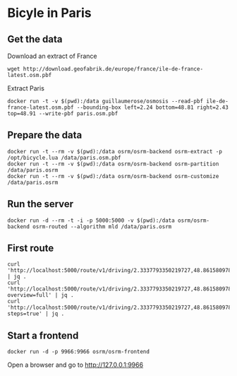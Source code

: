Bicyle in Paris
====

Get the data
----

Download an extract of France

```
wget http://download.geofabrik.de/europe/france/ile-de-france-latest.osm.pbf
```

Extract Paris

```
docker run -t -v $(pwd):/data guillaumerose/osmosis --read-pbf ile-de-france-latest.osm.pbf --bounding-box left=2.24 bottom=48.81 right=2.43 top=48.91 --write-pbf paris.osm.pbf
```

Prepare the data
---

```
docker run -t --rm -v $(pwd):/data osrm/osrm-backend osrm-extract -p /opt/bicycle.lua /data/paris.osm.pbf
docker run -t --rm -v $(pwd):/data osrm/osrm-backend osrm-partition /data/paris.osrm
docker run -t --rm -v $(pwd):/data osrm/osrm-backend osrm-customize /data/paris.osrm
```

Run the server
---

```
docker run -d --rm -t -i -p 5000:5000 -v $(pwd):/data osrm/osrm-backend osrm-routed --algorithm mld /data/paris.osrm
```



First route
---

```
curl 'http://localhost:5000/route/v1/driving/2.3337793350219727,48.86158097877283;2.3430919647216797,48.885855610021544' | jq .
curl 'http://localhost:5000/route/v1/driving/2.3337793350219727,48.86158097877283;2.3430919647216797,48.885855610021544?overview=full' | jq .
curl 'http://localhost:5000/route/v1/driving/2.3337793350219727,48.86158097877283;2.3430919647216797,48.885855610021544?steps=true' | jq .
```

Start a frontend
---

```
docker run -d -p 9966:9966 osrm/osrm-frontend
```

Open a browser and go to http://127.0.0.1:9966
